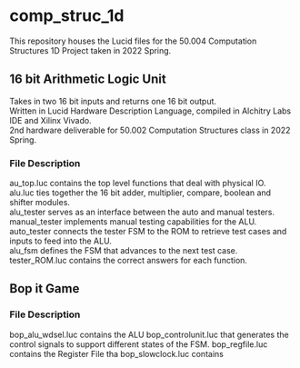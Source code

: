 # comp_struc_1d
This repository houses the Lucid files for the 50.004 Computation Structures 1D Project taken in 2022 Spring.

## 16 bit Arithmetic Logic Unit
Takes in two 16 bit inputs and returns one 16 bit output.  
Written in Lucid Hardware Description Language, compiled in Alchitry Labs IDE and Xilinx Vivado.  
2nd hardware deliverable for 50.002 Computation Structures class in 2022 Spring.

### File Description
au_top.luc contains the top level functions that deal with physical IO.  
alu.luc ties together the 16 bit adder, multiplier, compare, boolean and shifter modules.  
alu_tester serves as an interface between the auto and manual testers.  
manual_tester implements manual testing capabilities for the ALU. 
auto_tester connects the tester FSM to the ROM to retrieve test cases and inputs to feed into the ALU.  
alu_fsm defines the FSM that advances to the next test case.  
tester_ROM.luc contains the correct answers for each function. 

## Bop it Game

### File Description
bop_alu_wdsel.luc contains the ALU
bop_controlunit.luc that generates the control signals to support different states of the FSM.
bop_regfile.luc contains the Register File tha
bop_slowclock.luc contains 
